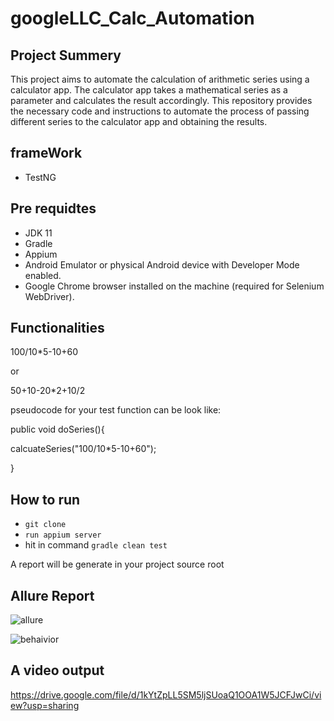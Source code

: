 # googleLLC_Calc_Automation

## Project Summery
This project aims to automate the calculation of arithmetic series using a calculator app. The calculator app takes a mathematical series as a parameter and calculates the result accordingly. This repository provides the necessary code and instructions to automate the process of passing different series to the calculator app and obtaining the results.

## frameWork
- TestNG
 
## Pre requidtes
- JDK 11
- Gradle
-  Appium 
- Android Emulator or physical Android device with Developer Mode enabled.
- Google Chrome browser installed on the machine (required for Selenium WebDriver).


## Functionalities
100/10*5-10+60

or

50+10-20*2+10/2

pseudocode for your test function can be look like:

public void doSeries(){

calcuateSeries("100/10*5-10+60");

}


## How to run
- ``git clone``
- ``run appium server``
- hit in command ``gradle clean test``



A report will be generate in your project source root

## Allure Report
![allure](https://github.com/roshnirifa/googleLLC_Calc_Automation/assets/74822231/52e1904f-bdc9-4817-a159-37c4521d7de0)

![behaivior](https://github.com/roshnirifa/googleLLC_Calc_Automation/assets/74822231/9c4a749b-7e92-4eed-8584-8beacc671aac)


## A video output 
https://drive.google.com/file/d/1kYtZpLL5SM5ljSUoaQ1OOA1W5JCFJwCi/view?usp=sharing

